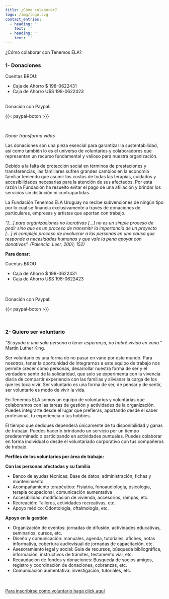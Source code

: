 ```yaml
---
title: ¿Cómo colaborar?
logo: /img/logo.svg
contact_entries:
  - heading: ''
    text: ''
  - heading: ''
    text: ''
---
```

¿Cómo colaborar con Tenemos ELA?


<h3 class="f4 b lh-title mb2 primary">1- Donaciones</h3>

Cuentas BROU:  

* Caja de Ahorro $ 198-0622431
* Caja de Ahorro U$S 198-0622423

<br>
Donación con Paypal:

{{< paypal-boton >}}

<br>


_Donar transforma vidas_

Las donaciones son una pieza esencial para garantizar la sustentabilidad, así como también lo es el universo de voluntarios y colaboradores que representan un recurso fundamental y valioso para nuestra organización.

Debido a la falta de protección social en términos de prestaciones y transferencias, las familiares sufren grandes cambios en la economía familiar teniendo que asumir los costos de todas las terapias, cuidados y accesibilidades necesarias para la atención de sus afectados. Por esta razón la Fundación ha resuelto evitar el pago de una afiliación y brindar los servicios sin distinción ni contrapartidas.

La Fundación Tenemos ELA Uruguay no recibe subvenciones de ningún tipo por lo cual se financia exclusivamente a través de donaciones de particulares, empresas y artistas que aportan con trabajo.

_“\[…] para organizaciones no lucrativas \[…] no es un simple proceso de pedir sino que es un proceso de transmitir la importancia de un proyecto \[…] el complejo proceso de involucrar a las personas en una causa que responde a necesidades humanas y que vale la pena apoyar con donativos”. (Palencia. Leer, 2001; 152)_


**Para donar:**

Cuentas BROU  

* Caja de Ahorro $ 198-0622431
* Caja de Ahorro U$S 198-0622423
<br>
<br>
Donación con Paypal:

{{< paypal-boton >}}

<br>

<h3 class="f4 b lh-title mb2 primary">2- Quiero ser voluntario</h3>


_“Si ayudo a una sola persona a tener esperanza, no habré vivido en vano.”_ Martin Luther King.

Ser voluntario es una forma de no pasar en vano por este mundo. Para nosotros, tener la oportunidad de integrarnos a este equipo de trabajo nos permite crecer como personas, desarrollar nuestra forma de ser y el verdadero sentir de la solidaridad, que solo se experimenta con la vivencia diaria de compartir experiencia con las familias y alivianar la carga de los que les toca vivir. Ser voluntario es una forma de ser, de pensar y de sentir, ser voluntario es modo de vivir la vida.

En Tenemos ELA somos un equipo de voluntarios y voluntarias que colaboramos con las tareas de gestión y actividades de la organización. Puedes integrarte desde el lugar que prefieras, aportando desde el saber profesional, tu experiencia o tus hobbies.

El tiempo que dediques dependerá únicamente de tu disponibilidad y ganas de trabajar. Puedes hacerlo brindando un servicio por un tiempo predeterminado o participando en actividades puntuales. Puedes colaborar en forma individual o desde el voluntariado corporativo con tus compañeros de trabajo.


**Perfiles de los voluntarios por área de trabajo:**

**Con las personas afectadas y su familia**


* Banco de ayudas técnicas: Base de datos, administración, fichas y mantenimiento
* Acompañamiento terapéutico: Fisiatría, fonoaudiología, psicología, terapia ocupacional, comunicación aumentativa
* Accesibilidad: modificación de vivienda, accesorios, rampas, etc.
* Recreación: Talleres, actividades recreativas, etc.
* Apoyo médico: Odontología, oftalmología, etc.


**Apoyo en la gestión**


- Organización de eventos: jornadas de difusión, actividades educativas, seminarios, cursos, etc.
- Diseño y comunicación: manuales, agenda, tutoriales, afiches, notas informativa, cobertura audiovisual de jornadas de capacitación, etc.
- Asesoramiento legal y social: Guia de recursos, búsqueda bibliográfica, información, instructivos de trámites, testamento vial, etc.
- Recaudación de fondos y donaciones: Busqueda de socios amigos, registro y coordinación de donaciones, cobranzas, etc.
- Comunicación aumentativa: investigación, tutoriales, etc.
<br>
<br>

<a class="btn" href="https://docs.google.com/forms/d/e/1FAIpQLSfyqxf03Y8zr7t6mptfIJCWzTIMKkl7S_BYDIWhyJJ5w033Bg/viewform" target="_blank">
Para inscribirse como voluntario haga click aquí
</a>
